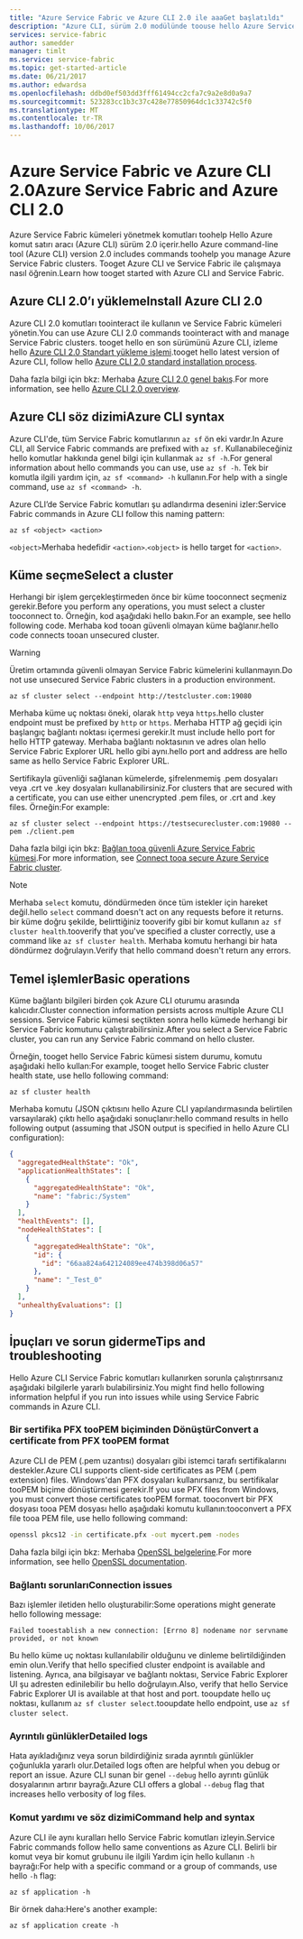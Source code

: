 ```yaml
---
title: "Azure Service Fabric ve Azure CLI 2.0 ile aaaGet başlatıldı"
description: "Azure CLI, sürüm 2.0 modülünde toouse hello Azure Service Fabric nasıl komutları öğrenin. Bilgi nasıl tooconnect tooa küme ve nasıl toomanage uygulamalar."
services: service-fabric
author: samedder
manager: timlt
ms.service: service-fabric
ms.topic: get-started-article
ms.date: 06/21/2017
ms.author: edwardsa
ms.openlocfilehash: ddbd0ef503dd3fff61494cc2cfa7c9a2e8d0a9a7
ms.sourcegitcommit: 523283cc1b3c37c428e77850964dc1c33742c5f0
ms.translationtype: MT
ms.contentlocale: tr-TR
ms.lasthandoff: 10/06/2017
---
```

# <a name="azure-service-fabric-and-azure-cli-20"></a><span data-ttu-id="7c041-104">Azure Service Fabric ve Azure CLI 2.0</span><span class="sxs-lookup"><span data-stu-id="7c041-104">Azure Service Fabric and Azure CLI 2.0</span></span>

<span data-ttu-id="7c041-105">Azure Service Fabric kümeleri yönetmek komutları toohelp Hello Azure komut satırı aracı (Azure CLI) sürüm 2.0 içerir.</span><span class="sxs-lookup"><span data-stu-id="7c041-105">hello Azure command-line tool (Azure CLI) version 2.0 includes commands toohelp you manage Azure Service Fabric clusters.</span></span> <span data-ttu-id="7c041-106">Tooget Azure CLI ve Service Fabric ile çalışmaya nasıl öğrenin.</span><span class="sxs-lookup"><span data-stu-id="7c041-106">Learn how tooget started with Azure CLI and Service Fabric.</span></span>

## <a name="install-azure-cli-20"></a><span data-ttu-id="7c041-107">Azure CLI 2.0’ı yükleme</span><span class="sxs-lookup"><span data-stu-id="7c041-107">Install Azure CLI 2.0</span></span>

<span data-ttu-id="7c041-108">Azure CLI 2.0 komutları toointeract ile kullanın ve Service Fabric kümeleri yönetin.</span><span class="sxs-lookup"><span data-stu-id="7c041-108">You can use Azure CLI 2.0 commands toointeract with and manage Service Fabric clusters.</span></span> <span data-ttu-id="7c041-109">tooget hello en son sürümünü Azure CLI, izleme hello [Azure CLI 2.0 Standart yükleme işlemi](https://docs.microsoft.com/en-us/cli/azure/install-azure-cli).</span><span class="sxs-lookup"><span data-stu-id="7c041-109">tooget hello latest version of Azure CLI, follow hello [Azure CLI 2.0 standard installation process](https://docs.microsoft.com/en-us/cli/azure/install-azure-cli).</span></span>

<span data-ttu-id="7c041-110">Daha fazla bilgi için bkz: Merhaba [Azure CLI 2.0 genel bakış](https://docs.microsoft.com/en-us/cli/azure/overview).</span><span class="sxs-lookup"><span data-stu-id="7c041-110">For more information, see hello [Azure CLI 2.0 overview](https://docs.microsoft.com/en-us/cli/azure/overview).</span></span>

## <a name="azure-cli-syntax"></a><span data-ttu-id="7c041-111">Azure CLI söz dizimi</span><span class="sxs-lookup"><span data-stu-id="7c041-111">Azure CLI syntax</span></span>

<span data-ttu-id="7c041-112">Azure CLI'de, tüm Service Fabric komutlarının `az sf` ön eki vardır.</span><span class="sxs-lookup"><span data-stu-id="7c041-112">In Azure CLI, all Service Fabric commands are prefixed with `az sf`.</span></span> <span data-ttu-id="7c041-113">Kullanabileceğiniz hello komutlar hakkında genel bilgi için kullanmak `az sf -h`.</span><span class="sxs-lookup"><span data-stu-id="7c041-113">For general information about hello commands you can use, use `az sf -h`.</span></span> <span data-ttu-id="7c041-114">Tek bir komutla ilgili yardım için, `az sf <command> -h` kullanın.</span><span class="sxs-lookup"><span data-stu-id="7c041-114">For help with a single command, use `az sf <command> -h`.</span></span>

<span data-ttu-id="7c041-115">Azure CLI’de Service Fabric komutları şu adlandırma desenini izler:</span><span class="sxs-lookup"><span data-stu-id="7c041-115">Service Fabric commands in Azure CLI follow this naming pattern:</span></span>

```azurecli
az sf <object> <action>
```

<span data-ttu-id="7c041-116">`<object>`Merhaba hedefidir `<action>`.</span><span class="sxs-lookup"><span data-stu-id="7c041-116">`<object>` is hello target for `<action>`.</span></span>

## <a name="select-a-cluster"></a><span data-ttu-id="7c041-117">Küme seçme</span><span class="sxs-lookup"><span data-stu-id="7c041-117">Select a cluster</span></span>

<span data-ttu-id="7c041-118">Herhangi bir işlem gerçekleştirmeden önce bir küme tooconnect seçmeniz gerekir.</span><span class="sxs-lookup"><span data-stu-id="7c041-118">Before you perform any operations, you must select a cluster tooconnect to.</span></span> <span data-ttu-id="7c041-119">Örneğin, kod aşağıdaki hello bakın.</span><span class="sxs-lookup"><span data-stu-id="7c041-119">For an example, see hello following code.</span></span> <span data-ttu-id="7c041-120">Merhaba kod tooan güvenli olmayan küme bağlanır.</span><span class="sxs-lookup"><span data-stu-id="7c041-120">hello code connects tooan unsecured cluster.</span></span>

> [!WARNING]
> <span data-ttu-id="7c041-121">Üretim ortamında güvenli olmayan Service Fabric kümelerini kullanmayın.</span><span class="sxs-lookup"><span data-stu-id="7c041-121">Do not use unsecured Service Fabric clusters in a production environment.</span></span>

```azurecli
az sf cluster select --endpoint http://testcluster.com:19080
```

<span data-ttu-id="7c041-122">Merhaba küme uç noktası öneki, olarak `http` veya `https`.</span><span class="sxs-lookup"><span data-stu-id="7c041-122">hello cluster endpoint must be prefixed by `http` or `https`.</span></span> <span data-ttu-id="7c041-123">Merhaba HTTP ağ geçidi için başlangıç bağlantı noktası içermesi gerekir.</span><span class="sxs-lookup"><span data-stu-id="7c041-123">It must include hello port for hello HTTP gateway.</span></span> <span data-ttu-id="7c041-124">Merhaba bağlantı noktasının ve adres olan hello Service Fabric Explorer URL hello gibi aynı.</span><span class="sxs-lookup"><span data-stu-id="7c041-124">hello port and address are hello same as hello Service Fabric Explorer URL.</span></span>

<span data-ttu-id="7c041-125">Sertifikayla güvenliği sağlanan kümelerde, şifrelenmemiş .pem dosyaları veya .crt ve .key dosyaları kullanabilirsiniz.</span><span class="sxs-lookup"><span data-stu-id="7c041-125">For clusters that are secured with a certificate, you can use either unencrypted .pem files, or .crt and .key files.</span></span> <span data-ttu-id="7c041-126">Örneğin:</span><span class="sxs-lookup"><span data-stu-id="7c041-126">For example:</span></span>

```azurecli
az sf cluster select --endpoint https://testsecurecluster.com:19080 --pem ./client.pem
```

<span data-ttu-id="7c041-127">Daha fazla bilgi için bkz: [Bağlan tooa güvenli Azure Service Fabric kümesi](service-fabric-connect-to-secure-cluster.md).</span><span class="sxs-lookup"><span data-stu-id="7c041-127">For more information, see [Connect tooa secure Azure Service Fabric cluster](service-fabric-connect-to-secure-cluster.md).</span></span>

> [!NOTE]
> <span data-ttu-id="7c041-128">Merhaba `select` komutu, döndürmeden önce tüm istekler için hareket değil.</span><span class="sxs-lookup"><span data-stu-id="7c041-128">hello `select` command doesn't act on any requests before it returns.</span></span> <span data-ttu-id="7c041-129">bir küme doğru şekilde, belirttiğiniz tooverify gibi bir komut kullanın `az sf cluster health`.</span><span class="sxs-lookup"><span data-stu-id="7c041-129">tooverify that you've specified a cluster correctly, use a command like `az sf cluster health`.</span></span> <span data-ttu-id="7c041-130">Merhaba komutu herhangi bir hata döndürmez doğrulayın.</span><span class="sxs-lookup"><span data-stu-id="7c041-130">Verify that hello command doesn't return any errors.</span></span>

## <a name="basic-operations"></a><span data-ttu-id="7c041-131">Temel işlemler</span><span class="sxs-lookup"><span data-stu-id="7c041-131">Basic operations</span></span>

<span data-ttu-id="7c041-132">Küme bağlantı bilgileri birden çok Azure CLI oturumu arasında kalıcıdır.</span><span class="sxs-lookup"><span data-stu-id="7c041-132">Cluster connection information persists across multiple Azure CLI sessions.</span></span> <span data-ttu-id="7c041-133">Service Fabric kümesi seçtikten sonra hello kümede herhangi bir Service Fabric komutunu çalıştırabilirsiniz.</span><span class="sxs-lookup"><span data-stu-id="7c041-133">After you select a Service Fabric cluster, you can run any Service Fabric command on hello cluster.</span></span>

<span data-ttu-id="7c041-134">Örneğin, tooget hello Service Fabric kümesi sistem durumu, komutu aşağıdaki hello kullan:</span><span class="sxs-lookup"><span data-stu-id="7c041-134">For example, tooget hello Service Fabric cluster health state, use hello following command:</span></span>

```azurecli
az sf cluster health
```

<span data-ttu-id="7c041-135">Merhaba komutu (JSON çıktısını hello Azure CLI yapılandırmasında belirtilen varsayılarak) çıktı hello aşağıdaki sonuçlanır:</span><span class="sxs-lookup"><span data-stu-id="7c041-135">hello command results in hello following output (assuming that JSON output is specified in hello Azure CLI configuration):</span></span>

```json
{
  "aggregatedHealthState": "Ok",
  "applicationHealthStates": [
    {
      "aggregatedHealthState": "Ok",
      "name": "fabric:/System"
    }
  ],
  "healthEvents": [],
  "nodeHealthStates": [
    {
      "aggregatedHealthState": "Ok",
      "id": {
        "id": "66aa824a642124089ee474b398d06a57"
      },
      "name": "_Test_0"
    }
  ],
  "unhealthyEvaluations": []
}
```

## <a name="tips-and-troubleshooting"></a><span data-ttu-id="7c041-136">İpuçları ve sorun giderme</span><span class="sxs-lookup"><span data-stu-id="7c041-136">Tips and troubleshooting</span></span>

<span data-ttu-id="7c041-137">Hello Azure CLI Service Fabric komutları kullanırken sorunla çalıştırırsanız aşağıdaki bilgilerle yararlı bulabilirsiniz.</span><span class="sxs-lookup"><span data-stu-id="7c041-137">You might find hello following information helpful if you run into issues while using Service Fabric commands in Azure CLI.</span></span>

### <a name="convert-a-certificate-from-pfx-toopem-format"></a><span data-ttu-id="7c041-138">Bir sertifika PFX tooPEM biçiminden Dönüştür</span><span class="sxs-lookup"><span data-stu-id="7c041-138">Convert a certificate from PFX tooPEM format</span></span>

<span data-ttu-id="7c041-139">Azure CLI de PEM (.pem uzantısı) dosyaları gibi istemci tarafı sertifikalarını destekler.</span><span class="sxs-lookup"><span data-stu-id="7c041-139">Azure CLI supports client-side certificates as PEM (.pem extension) files.</span></span> <span data-ttu-id="7c041-140">Windows'dan PFX dosyaları kullanırsanız, bu sertifikalar tooPEM biçime dönüştürmesi gerekir.</span><span class="sxs-lookup"><span data-stu-id="7c041-140">If you use PFX files from Windows, you must convert those certificates tooPEM format.</span></span> <span data-ttu-id="7c041-141">tooconvert bir PFX dosyası tooa PEM dosyası hello aşağıdaki komutu kullanın:</span><span class="sxs-lookup"><span data-stu-id="7c041-141">tooconvert a PFX file tooa PEM file, use hello following command:</span></span>

```bash
openssl pkcs12 -in certificate.pfx -out mycert.pem -nodes
```

<span data-ttu-id="7c041-142">Daha fazla bilgi için bkz: Merhaba [OpenSSL belgelerine](https://www.openssl.org/docs/).</span><span class="sxs-lookup"><span data-stu-id="7c041-142">For more information, see hello [OpenSSL documentation](https://www.openssl.org/docs/).</span></span>

### <a name="connection-issues"></a><span data-ttu-id="7c041-143">Bağlantı sorunları</span><span class="sxs-lookup"><span data-stu-id="7c041-143">Connection issues</span></span>

<span data-ttu-id="7c041-144">Bazı işlemler iletiden hello oluşturabilir:</span><span class="sxs-lookup"><span data-stu-id="7c041-144">Some operations might generate hello following message:</span></span>

`Failed tooestablish a new connection: [Errno 8] nodename nor servname provided, or not known`

<span data-ttu-id="7c041-145">Bu hello küme uç noktası kullanılabilir olduğunu ve dinleme belirtildiğinden emin olun.</span><span class="sxs-lookup"><span data-stu-id="7c041-145">Verify that hello specified cluster endpoint is available and listening.</span></span> <span data-ttu-id="7c041-146">Ayrıca, ana bilgisayar ve bağlantı noktası, Service Fabric Explorer UI şu adresten edinilebilir bu hello doğrulayın.</span><span class="sxs-lookup"><span data-stu-id="7c041-146">Also, verify that hello Service Fabric Explorer UI is available at that host and port.</span></span> <span data-ttu-id="7c041-147">tooupdate hello uç noktası, kullanım `az sf cluster select`.</span><span class="sxs-lookup"><span data-stu-id="7c041-147">tooupdate hello endpoint, use `az sf cluster select`.</span></span>

### <a name="detailed-logs"></a><span data-ttu-id="7c041-148">Ayrıntılı günlükler</span><span class="sxs-lookup"><span data-stu-id="7c041-148">Detailed logs</span></span>

<span data-ttu-id="7c041-149">Hata ayıkladığınız veya sorun bildirdiğiniz sırada ayrıntılı günlükler çoğunlukla yararlı olur.</span><span class="sxs-lookup"><span data-stu-id="7c041-149">Detailed logs often are helpful when you debug or report an issue.</span></span> <span data-ttu-id="7c041-150">Azure CLI sunan bir genel `--debug` hello ayrıntı günlük dosyalarının artırır bayrağı.</span><span class="sxs-lookup"><span data-stu-id="7c041-150">Azure CLI offers a global `--debug` flag that increases hello verbosity of log files.</span></span>

### <a name="command-help-and-syntax"></a><span data-ttu-id="7c041-151">Komut yardımı ve söz dizimi</span><span class="sxs-lookup"><span data-stu-id="7c041-151">Command help and syntax</span></span>

<span data-ttu-id="7c041-152">Azure CLI ile aynı kuralları hello Service Fabric komutları izleyin.</span><span class="sxs-lookup"><span data-stu-id="7c041-152">Service Fabric commands follow hello same conventions as Azure CLI.</span></span> <span data-ttu-id="7c041-153">Belirli bir komut veya bir komut grubunu ile ilgili Yardım için hello kullanın `-h` bayrağı:</span><span class="sxs-lookup"><span data-stu-id="7c041-153">For help with a specific command or a group of commands, use hello `-h` flag:</span></span>

```azurecli
az sf application -h
```

<span data-ttu-id="7c041-154">Bir örnek daha:</span><span class="sxs-lookup"><span data-stu-id="7c041-154">Here's another example:</span></span>

```azurecli
az sf application create -h
```
